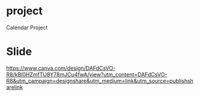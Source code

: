 # project
Calendar Project
# Slide
https://www.canva.com/design/DAFdCsVO-R8/kBl0HZmfTU8Y78mJCu4fwA/view?utm_content=DAFdCsVO-R8&utm_campaign=designshare&utm_medium=link&utm_source=publishsharelink
